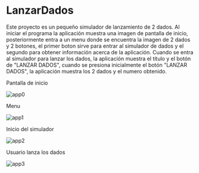 # LanzarDados

Este proyecto es un pequeño simulador de lanzamiento de 2 dados.
Al iniciar el programa la aplicación muestra una imagen de pantalla de inicio, posteriormente entra a un menu donde se encuentra la imagen de 2 dados y 2 botones, el primer boton sirve para entrar al simulador de dados y el segundo para obtener información acerca de la aplicación. Cuando se entra al simulador para lanzar los dados, la aplicación muestra el título y el botón de "LANZAR DADOS", cuando se presiona inicialmente el botón "LANZAR DADOS", la aplicación
muestra los 2 dados y el numero obtenido.

Pantalla de inicio

![app0](https://github.com/darkcrow-dev/LanzarDados/assets/108247794/5f20ebb8-bb50-469e-871f-267d1eaa0204)

Menu

![app1](https://github.com/darkcrow-dev/LanzarDados/assets/108247794/cb58ee58-7331-4636-96db-b82d487b0222)

Inicio del simulador

![app2](https://github.com/darkcrow-dev/LanzarDados/assets/108247794/fea92bee-6a12-4f37-91b8-e693c08bc2fe)

Usuario lanza los dados

![app3](https://github.com/darkcrow-dev/LanzarDados/assets/108247794/4c413747-4788-49df-b106-1220fb8e0380)
